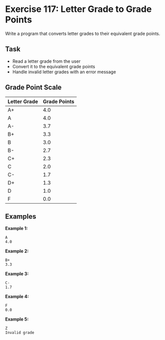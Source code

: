 # Exercise 117: Letter Grade to Grade Points

Write a program that converts letter grades to their equivalent grade points.

## Task
- Read a letter grade from the user
- Convert it to the equivalent grade points
- Handle invalid letter grades with an error message

## Grade Point Scale
| Letter Grade | Grade Points |
|--------------|--------------|
| A+ | 4.0 |
| A | 4.0 |
| A- | 3.7 |
| B+ | 3.3 |
| B | 3.0 |
| B- | 2.7 |
| C+ | 2.3 |
| C | 2.0 |
| C- | 1.7 |
| D+ | 1.3 |
| D | 1.0 |
| F | 0.0 |

## Examples
**Example 1:**
```
A
4.0
```

**Example 2:**
```
B+
3.3
```

**Example 3:**
```
C-
1.7
```

**Example 4:**
```
F
0.0
```

**Example 5:**
```
Z
Invalid grade
```

